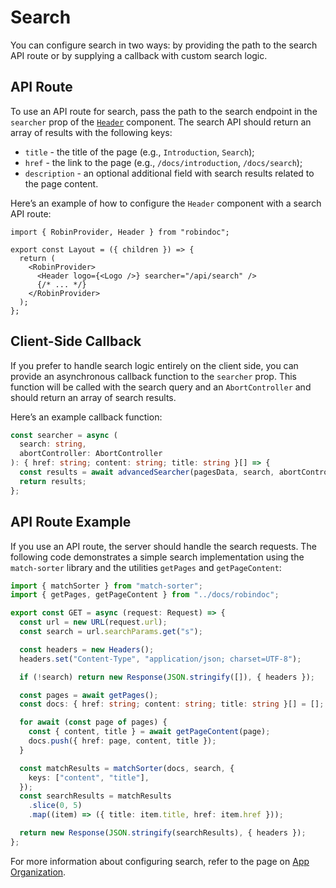 # Search

You can configure search in two ways: by providing the path to the search API route or by supplying a callback with custom search logic.

## API Route

To use an API route for search, pass the path to the search endpoint in the `searcher` prop of the [`Header`](./elements/header.md) component. The search API should return an array of results with the following keys:

- `title` - the title of the page (e.g., `Introduction`, `Search`);
- `href` - the link to the page (e.g., `/docs/introduction`, `/docs/search`);
- `description` - an optional additional field with search results related to the page content.

Here’s an example of how to configure the `Header` component with a search API route:

```tsx
import { RobinProvider, Header } from "robindoc";

export const Layout = ({ children }) => {
  return (
    <RobinProvider>
      <Header logo={<Logo />} searcher="/api/search" />
      {/* ... */}
    </RobinProvider>
  );
};
```

## Client-Side Callback

If you prefer to handle search logic entirely on the client side, you can provide an asynchronous callback function to the `searcher` prop. This function will be called with the search query and an `AbortController` and should return an array of search results.

Here’s an example callback function:

```ts
const searcher = async (
  search: string,
  abortController: AbortController
): { href: string; content: string; title: string }[] => {
  const results = await advancedSearcher(pagesData, search, abortController);
  return results;
};
```

## API Route Example

If you use an API route, the server should handle the search requests. The following code demonstrates a simple search implementation using the `match-sorter` library and the utilities `getPages` and `getPageContent`:

```ts
import { matchSorter } from "match-sorter";
import { getPages, getPageContent } from "../docs/robindoc";

export const GET = async (request: Request) => {
  const url = new URL(request.url);
  const search = url.searchParams.get("s");

  const headers = new Headers();
  headers.set("Content-Type", "application/json; charset=UTF-8");

  if (!search) return new Response(JSON.stringify([]), { headers });

  const pages = await getPages();
  const docs: { href: string; content: string; title: string }[] = [];

  for await (const page of pages) {
    const { content, title } = await getPageContent(page);
    docs.push({ href: page, content, title });
  }

  const matchResults = matchSorter(docs, search, {
    keys: ["content", "title"],
  });
  const searchResults = matchResults
    .slice(0, 5)
    .map((item) => ({ title: item.title, href: item.href }));

  return new Response(JSON.stringify(searchResults), { headers });
};
```

For more information about configuring search, refer to the page on [App Organization](../getting-started/app-organization/README.md).
